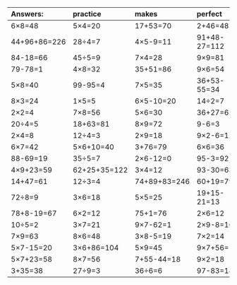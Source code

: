 | Answers: | practice | makes | perfect | ! |
| :--- | :--- | :--- | :--- | :--- |
| 6×8=48 | 5×4=20 | 17+53=70 | 2+46=48 | 6×5=30 | 
| 44+96+86=226 | 28÷4=7 | 4×5-9=11 | 91+48-27=112 | 7×2-2=12 | 
| 84-18=66 | 45÷5=9 | 7×4=28 | 9×9=81 | 4×3=12 | 
| 79-78=1 | 4×8=32 | 35+51=86 | 9×6=54 | 65+47+83=195 | 
| 5×8=40 | 99-95=4 | 7×5=35 | 36+53-55=34 | 53+30=83 | 
| 8×3=24 | 1×5=5 | 6×5-10=20 | 14÷2=7 | 15+19=34 | 
| 2×2=4 | 7×8=56 | 5×6=30 | 36+27=63 | 5×9+6=51 | 
| 20÷4=5 | 18+63=81 | 8×9=72 | 9-6=3 | 8×2=16 | 
| 2×4=8 | 12÷4=3 | 2×9=18 | 9×2-6=12 | 4×4=16 | 
| 6×7=42 | 5×6+10=40 | 3+76=79 | 6×6=36 | 42÷6=7 | 
| 88-69=19 | 35÷5=7 | 2×6-12=0 | 95-3=92 | 95-34=61 | 
| 4×9+23=59 | 62+25+35=122 | 3×4=12 | 93-30=63 | 15÷5=3 | 
| 14+47=61 | 12÷3=4 | 74+89+83=246 | 60+19=79 | 7×2+25=39 | 
| 72÷8=9 | 3×6=18 | 5×5=25 | 19+15-21=13 | 5×7=35 | 
| 78+8-19=67 | 6×2=12 | 75+1=76 | 2×6=12 | 37-10=27 | 
| 10÷5=2 | 3×7=21 | 9×7-62=1 | 2×9-8=10 | 7×7=49 | 
| 7×9=63 | 8×6=48 | 3×8-5=19 | 7×2=14 | 3×3=9 | 
| 5×7-15=20 | 3×6+86=104 | 5×9=45 | 9×7+56=119 | 9×3=27 | 
| 5×7+23=58 | 8×7=56 | 7+55-44=18 | 9×2=18 | 93-33=60 | 
| 3+35=38 | 27÷9=3 | 36÷6=6 | 97-83=14 | 8×1=8 | 
